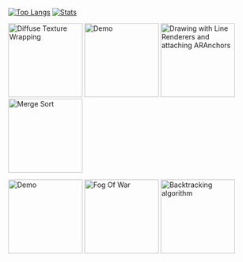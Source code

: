 
[![Top Langs](https://github-readme-stats.vercel.app/api/top-langs/?username=manlaig&layout=compact&theme=tokyonight)](https://github.com/anuraghazra/github-readme-stats) [![Stats](https://github-readme-stats.vercel.app/api?username=manlaig&count_private=true&hide_rank=true&include_all_commits=true&hide_title=true&show_icons=true&theme=tokyonight)](https://github.com/anuraghazra/github-readme-stats)

<img height="150" src="https://i.imgflip.com/3b2ciu.gif" title="Diffuse Texture Wrapping"/> <img height="150" src="https://i.imgflip.com/3ptaym.gif" title="Demo"/> <img height="150" src="https://i.imgflip.com/2flrpe.gif" title="Drawing with Line Renderers and attaching ARAnchors"/> <img height="150" src="https://i.imgflip.com/2pkfxq.gif" title="Merge Sort"/>

<img height="150" src="https://i.imgflip.com/4vy6rb.gif" title="Demo"/> <img height="150" src="https://i.imgflip.com/2ps36k.gif" title="Fog Of War"/> <img height="150" src="https://i.imgflip.com/2rgot4.gif" title="Backtracking algorithm"/>
